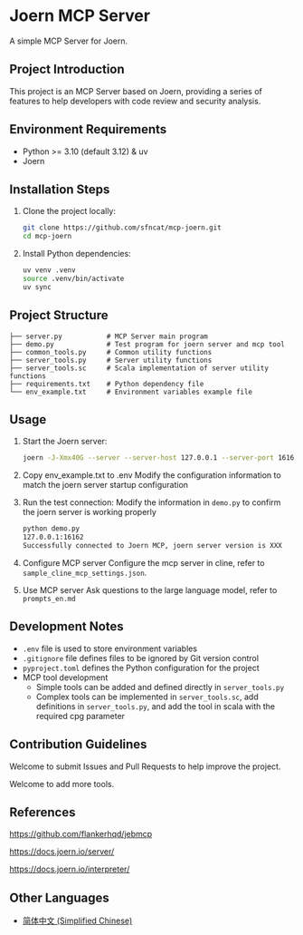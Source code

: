 # Joern MCP Server

A simple MCP Server for Joern.

## Project Introduction

This project is an MCP Server based on Joern, providing a series of features to help developers with code review and security analysis.

## Environment Requirements

- Python >= 3.10 (default 3.12) & uv
- Joern

## Installation Steps

1. Clone the project locally:
   ```bash
   git clone https://github.com/sfncat/mcp-joern.git
   cd mcp-joern
   ```

2. Install Python dependencies:
   ```bash
   uv venv .venv
   source .venv/bin/activate
   uv sync
   ```

## Project Structure

```
├── server.py           # MCP Server main program
├── demo.py             # Test program for joern server and mcp tool
├── common_tools.py     # Common utility functions
├── server_tools.py     # Server utility functions
├── server_tools.sc     # Scala implementation of server utility functions
├── requirements.txt    # Python dependency file
└── env_example.txt     # Environment variables example file
```

## Usage

1. Start the Joern server:
   ```bash
   joern -J-Xmx40G --server --server-host 127.0.0.1 --server-port 16162 --server-auth-username user --server-auth-password password --import server_tools.sc
   ```

2. Copy env_example.txt to .env
   Modify the configuration information to match the joern server startup configuration

3. Run the test connection:
   Modify the information in `demo.py` to confirm the joern server is working properly

   ```bash
   python demo.py
   127.0.0.1:16162
   Successfully connected to Joern MCP, joern server version is XXX
   ```

4. Configure MCP server
   Configure the mcp server in cline, refer to `sample_cline_mcp_settings.json`.

5. Use MCP server
   Ask questions to the large language model, refer to `prompts_en.md`

## Development Notes

- `.env` file is used to store environment variables
- `.gitignore` file defines files to be ignored by Git version control
- `pyproject.toml` defines the Python configuration for the project
- MCP tool development
  - Simple tools can be added and defined directly in `server_tools.py`
  - Complex tools can be implemented in `server_tools.sc`, add definitions in `server_tools.py`, and add the tool in scala with the required cpg parameter

## Contribution Guidelines

Welcome to submit Issues and Pull Requests to help improve the project.

Welcome to add more tools.

## References

https://github.com/flankerhqd/jebmcp

https://docs.joern.io/server/

https://docs.joern.io/interpreter/

## Other Languages

- [简体中文 (Simplified Chinese)](README_cn.md)